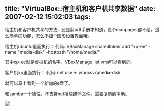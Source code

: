 title: "VirtualBox::宿主机和客户机共享数据"
date: 2007-02-12 15:02:03
tags:
---

宿主机和客户机共享的方法，还是翻pdf手册才知道，连个manpages都不给。这么简单的功能，怎么不加个图形设置界面哦。

宿主机ubuntu里面执行： 代码:
VBoxManage sharedfolder add "xp-ee" -name "media-disk" -hostpath "/home/media/"

其中xp-ee就是虚拟机的名字。VBoxManage list vms可以看到的。

客户机xp里面执行： 代码:
net use e: \\vboxsvr\media-disk

就可以马上看到一个新加的e盘了。 

和samba一个德性，不支持net播放媒体文件。需要复制到本地。

[<span class='imgright'>![](http://files.myopera.com/eexpress/albums/20932/thumbs/screenshot-2007-02-13-09-58-33.png_thumb.jpg)](/eexpress/albums/showpic.dml?album=20932&amp;picture=3047019) 